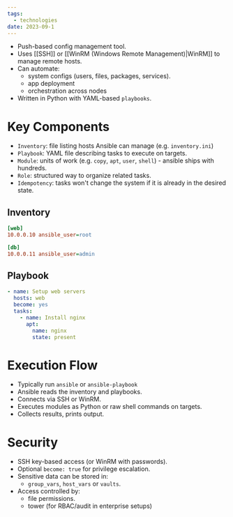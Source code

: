 ```yaml
---
tags:
  - technologies
date: 2023-09-1
---
```

- Push-based config management tool.
- Uses [[SSH]] or [[WinRM (Windows Remote Management)|WinRM]] to manage remote hosts.
- Can automate:
	- system configs (users, files, packages, services).
	- app deployment
	- orchestration across nodes
- Written in Python with YAML-based `playbooks`.
# Key Components

- `Inventory`: file listing hosts Ansible can manage (e.g. `inventory.ini`)
- `Playbook`: YAML file describing tasks to execute on targets.
- `Module`: units of work (e.g. `copy`, `apt`, `user`, `shell`) - ansible ships with hundreds.
- `Role`: structured way to organize related tasks.
- `Idempotency`: tasks won't change the system if it is already in the desired state.
## Inventory

```ini
[web]
10.0.0.10 ansible_user=root

[db]
10.0.0.11 ansible_user=admin
```
## Playbook

```yaml
- name: Setup web servers
  hosts: web
  become: yes
  tasks:
    - name: Install nginx
      apt:
        name: nginx
        state: present
```
# Execution Flow

- Typically run `ansible` or `ansible-playbook`
- Ansible reads the inventory and playbooks.
- Connects via SSH or WinRM.
- Executes modules as Python or raw shell commands on targets.
- Collects results, prints output.
#  Security

- SSH key-based access (or WinRM with passwords).
- Optional `become: true` for privilege escalation.
- Sensitive data can be stored in:
	- `group_vars`, `host_vars` or `vaults`.
- Access controlled by:
	- file permissions.
	- tower (for RBAC/audit in enterprise setups)